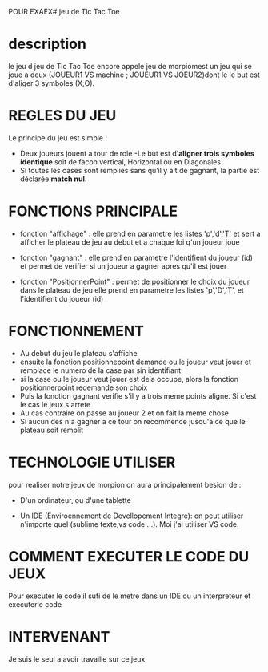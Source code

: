 POUR EXAEX# jeu de Tic Tac Toe


# description 
le jeu d jeu de Tic Tac Toe encore appele jeu de morpiomest un jeu qui se joue a deux (JOUEUR1 VS machine ; JOUEUR1 VS JOEUR2)dont le le but est d'aliger 3 symboles (X;O).

# REGLES DU JEU

Le principe du jeu est simple :
- Deux joueurs jouent a tour de role
-Le but est d'**aligner trois symboles identique** soit de facon vertical, Horizontal ou en Diagonales
- Si toutes les cases sont remplies sans qu’il y ait de gagnant, la partie est déclarée **match nul**.

# FONCTIONS PRINCIPALE 
- fonction "affichage" : elle prend en parametre les listes 'p','d','T' et sert a afficher le plateau de jeu au debut et a chaque foi q'un joueur joue

- fonction "gagnant" : elle prend en parametre l'identifient du joueur (id)
et permet de verifier si un joueur a gagner apres qu'il est jouer 

- fonction "PositionnerPoint" : permet de positionner le choix du joueur dans le plateau de jeu elle prend en parametre les listes 'p','D','T', et l'identifient du joueur (id) 

# FONCTIONNEMENT

- Au debut du jeu le plateau s'affiche 
- ensuite la fonction positionnepoint demande ou le joueur veut jouer et remplace le numero de la case par sin identifiant 
- si la case ou le joueur veut jouer est deja occupe, alors la fonction positionnerpoint redemande son choix
- Puis la fonction gagnant verifie s'il y a trois meme points aligne. Si c'est le cas le jeux s'arrete
- Au cas contraire on passe au joueur 2 et on fait la meme chose 
- Si aucun des n'a gagner a ce tour on recommence jusqu'a ce que le plateau soit remplit

# TECHNOLOGIE UTILISER
pour realiser notre jeux de morpion on aura principalement besion de :
- D'un ordinateur, ou d'une tablette

- Un IDE (Enviroennement de Devellopement Integre): on peut utiliser n'importe quel (sublime texte,vs code ...). Moi j'ai utiliser VS code.

# COMMENT EXECUTER LE CODE DU JEUX
Pour executer le code il sufi de le metre dans un IDE ou un interpreteur
et executerle code

# INTERVENANT

Je suis le seul a avoir travaille sur ce jeux 